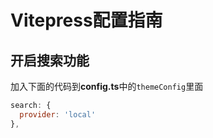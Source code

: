 # Vitepress配置指南

## 开启搜索功能

加入下面的代码到**config.ts**中的`themeConfig`里面

```javascript
search: {
  provider: 'local'
},
```

